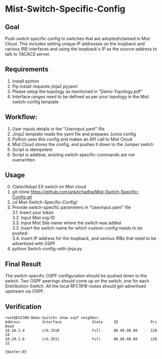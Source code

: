 # Mist-Switch-Specific-Config


## Goal
Push switch specific config to switches that are adopted/claimed in Mist Cloud. This includes setting unique IP addresses on the loopback and various IRB interfaces and using the loopback's IP as the source-address to talk to TACACS server.


## Requirements
1. Install python
2. Pip install requests jinja2 pyyaml
3. Please setup the topology as mentioned in "Demo-Topology.pdf"
4. Interface ranges need to be defined as per your topology in the Mist switch-config template 


## Workflow:
1. User inputs details in the "Userinput.yaml" file
2. Jinja2 template reads the yaml file and prepares Junos config
3. Python uses this config and makes an API call to Mist Cloud
4. Mist Cloud stores the config, and pushes it down to the Juniper switch
5. Script is idempotent
6. Script is additive, exisitng switch-specific-commands are not overwritten

## Usage
0. Claim/Adopt EX switch on Mist cloud
1. git clone https://github.com/ankitchadha/Mist-Switch-Specific-Config.git
2. cd Mist-Switch-Specific-Config/
3. Provide switch-specific parameters in "Userinput.yaml" file  
3.1. Insert your token  
3.2. Input Mist org-ID  
3.3. Input Mist Site-name where the switch was added  
3.3. Insert the switch-name for which custom-config needs to be pushed  
3.4. Insert IP address for the loopback, and various IRBs that need to be advertized with OSPF  
4. python Switch-config-with-jinja.py


## Final Result
The switch-specific OSPF configuration should be pushed down to the switch. Two OSPF peerings should come up on the switch, one for each Distribution-Switch. All the local RFC1918 routes should get advertised upstream via OSPF.


## Verification
```
root@EX2300-Demo-Switch> show ospf neighbor
Address          Interface              State     ID               Pri  Dead
10.20.1.4        irb.3510               Full      88.88.88.88      128    34
10.20.1.6        irb.3511               Full      88.88.88.88      128    32

{master:0}
```
